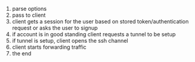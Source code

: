 1. parse options
2. pass to client
3. client gets a session for the user based on stored token/authentication request or asks the user to signup
4. if account is in good standing client requests a tunnel to be setup
5. if tunnel is setup, client opens the ssh channel
6. client starts forwarding traffic
7. the end